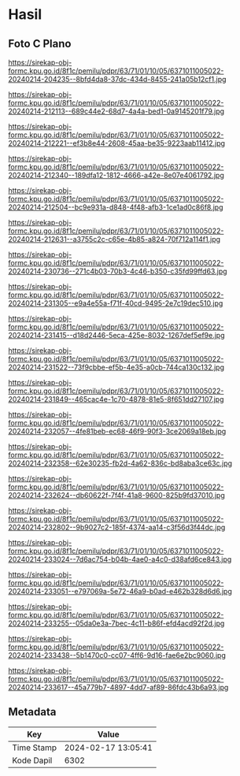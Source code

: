 # Hasil

## Foto C Plano

https://sirekap-obj-formc.kpu.go.id/8f1c/pemilu/pdpr/63/71/01/10/05/6371011005022-20240214-204235--8bfd4da8-37dc-434d-8455-241a05b12cf1.jpg

https://sirekap-obj-formc.kpu.go.id/8f1c/pemilu/pdpr/63/71/01/10/05/6371011005022-20240214-212113--689c44e2-68d7-4a4a-bed1-0a9145201f79.jpg

https://sirekap-obj-formc.kpu.go.id/8f1c/pemilu/pdpr/63/71/01/10/05/6371011005022-20240214-212221--ef3b8e44-2608-45aa-be35-9223aab11412.jpg

https://sirekap-obj-formc.kpu.go.id/8f1c/pemilu/pdpr/63/71/01/10/05/6371011005022-20240214-212340--189dfa12-1812-4666-a42e-8e07e4061792.jpg

https://sirekap-obj-formc.kpu.go.id/8f1c/pemilu/pdpr/63/71/01/10/05/6371011005022-20240214-212504--bc9e931a-d848-4f48-afb3-1ce1ad0c86f8.jpg

https://sirekap-obj-formc.kpu.go.id/8f1c/pemilu/pdpr/63/71/01/10/05/6371011005022-20240214-212631--a3755c2c-c65e-4b85-a824-70f712a114f1.jpg

https://sirekap-obj-formc.kpu.go.id/8f1c/pemilu/pdpr/63/71/01/10/05/6371011005022-20240214-230736--271c4b03-70b3-4c46-b350-c35fd99ffd63.jpg

https://sirekap-obj-formc.kpu.go.id/8f1c/pemilu/pdpr/63/71/01/10/05/6371011005022-20240214-231305--e9a4e55a-f71f-40cd-9495-2e7c19dec510.jpg

https://sirekap-obj-formc.kpu.go.id/8f1c/pemilu/pdpr/63/71/01/10/05/6371011005022-20240214-231415--d18d2446-5eca-425e-8032-1267def5ef9e.jpg

https://sirekap-obj-formc.kpu.go.id/8f1c/pemilu/pdpr/63/71/01/10/05/6371011005022-20240214-231522--73f9cbbe-ef5b-4e35-a0cb-744ca130c132.jpg

https://sirekap-obj-formc.kpu.go.id/8f1c/pemilu/pdpr/63/71/01/10/05/6371011005022-20240214-231849--465cac4e-1c70-4878-81e5-8f651dd27107.jpg

https://sirekap-obj-formc.kpu.go.id/8f1c/pemilu/pdpr/63/71/01/10/05/6371011005022-20240214-232057--4fe81beb-ec68-46f9-90f3-3ce2069a18eb.jpg

https://sirekap-obj-formc.kpu.go.id/8f1c/pemilu/pdpr/63/71/01/10/05/6371011005022-20240214-232358--62e30235-fb2d-4a62-836c-bd8aba3ce63c.jpg

https://sirekap-obj-formc.kpu.go.id/8f1c/pemilu/pdpr/63/71/01/10/05/6371011005022-20240214-232624--db60622f-7f4f-41a8-9600-825b9fd37010.jpg

https://sirekap-obj-formc.kpu.go.id/8f1c/pemilu/pdpr/63/71/01/10/05/6371011005022-20240214-232802--9b9027c2-185f-4374-aa14-c3f56d3f44dc.jpg

https://sirekap-obj-formc.kpu.go.id/8f1c/pemilu/pdpr/63/71/01/10/05/6371011005022-20240214-233024--7d6ac754-b04b-4ae0-a4c0-d38afd6ce843.jpg

https://sirekap-obj-formc.kpu.go.id/8f1c/pemilu/pdpr/63/71/01/10/05/6371011005022-20240214-233051--e797069a-5e72-46a9-b0ad-e462b328d6d6.jpg

https://sirekap-obj-formc.kpu.go.id/8f1c/pemilu/pdpr/63/71/01/10/05/6371011005022-20240214-233255--05da0e3a-7bec-4c11-b86f-efd4acd92f2d.jpg

https://sirekap-obj-formc.kpu.go.id/8f1c/pemilu/pdpr/63/71/01/10/05/6371011005022-20240214-233438--5b1470c0-cc07-4ff6-9d16-fae6e2bc9060.jpg

https://sirekap-obj-formc.kpu.go.id/8f1c/pemilu/pdpr/63/71/01/10/05/6371011005022-20240214-233617--45a779b7-4897-4dd7-af89-86fdc43b6a93.jpg


## Metadata

| Key        | Value               |
| ---------- | ------------------- |
| Time Stamp | 2024-02-17 13:05:41 |
| Kode Dapil | 6302                |



